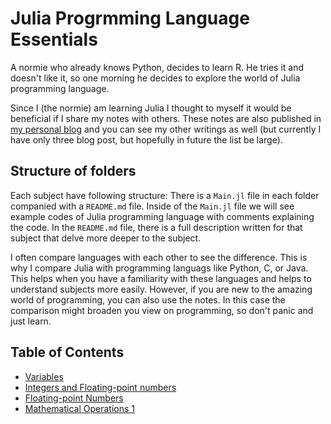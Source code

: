 # Julia Progrmming Language Essentials

A normie who already knows Python, decides to learn R. He tries it and doesn't like it, so one morning he decides to explore the world of Julia programming language.

Since I (the normie) am learning Julia I thought to myself it would be beneficial if I share my notes with others. These notes are also published in [my personal blog](https://norme.breablog.dev) and you can see my other writings as well (but currently I have only three blog post, but hopefully in future the list be large). 

## Structure of folders
Each subject have following structure: There is a `Main.jl` file in each folder companied with a `README.md` file. Inside of the `Main.jl` file we will see example codes of Julia programming language with comments explaining the code. In the `README.md` file, there is a full description written for that subject that delve more deeper to the subject. 

I often compare languages with each other to see the difference. This is why I compare Julia with programming languags like Python, C, or Java. This helps when you have a familiarity with these languages and helps to understand subjects more easily. However, if you are new to the amazing world of programming, you can also use the notes. In this case the comparison might broaden you view on programming, so don't panic and just learn. 

## Table of Contents
- [Variables](Subjects/001_Variables/)
- [Integers and Floating-point numbers](Subjects/002_IntegersAndFloatingPointNumbers/)
- [Floating-point Numbers](Subjects/003_FloatingPointNumbers/)
- [Mathematical Operations 1](Subjects/004_Operations_01/)